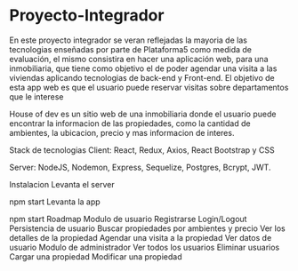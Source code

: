 # Proyecto-Integrador

En este proyecto integrador se veran reflejadas la mayoria de las tecnologias enseñadas por parte de Plataforma5 como medida de evaluación, el mismo consistira en hacer una aplicación web, para una inmobiliaria, que tiene como objetivo el de poder agendar una visita a las viviendas aplicando tecnologias de back-end y Front-end. El objetivo de esta app web es que el usuario puede reservar visitas sobre departamentos que le interese

House of dev es un sitio web de una inmobiliaria donde el usuario puede encontrar la informacion de las propiedades, como la cantidad de ambientes, la ubicacion, precio y mas informacion de interes.

Stack de tecnologias
Client: React, Redux, Axios, React Bootstrap y CSS

Server: NodeJS, Nodemon, Express, Sequelize, Postgres, Bcrypt, JWT.

Instalacion
Levanta el server

  npm start
Levanta la app

  npm start
Roadmap
 Modulo de usuario
 Registrarse
 Login/Logout
 Persistencia de usuario
 Buscar propiedades por ambientes y precio
 Ver los detalles de la propiedad
 Agendar una visita a la propiedad
 Ver datos de usuario
 Modulo de administrador
 Ver todos los usuarios
 Eliminar usuarios
 Cargar una propiedad
 Modificar una propiedad
